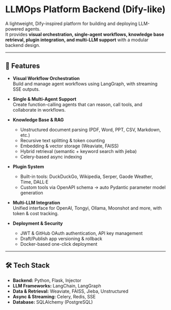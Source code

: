 # LLMOps Platform Backend (Dify-like)

A lightweight, Dify-inspired platform for building and deploying LLM-powered agents.  
It provides **visual orchestration, single-agent workflows, knowledge base retrieval, plugin integration, and multi-LLM support** with a modular backend design.  

---

## 🚀 Features

- **Visual Workflow Orchestration**  
  Build and manage agent workflows using LangGraph, with streaming SSE outputs.  

- **Single & Multi-Agent Support**  
  Create function-calling agents that can reason, call tools, and collaborate in workflows.  

- **Knowledge Base & RAG**  
  - Unstructured document parsing (PDF, Word, PPT, CSV, Markdown, etc.)  
  - Recursive text splitting & token counting  
  - Embedding & vector storage (Weaviate, FAISS)  
  - Hybrid retrieval (semantic + keyword search with jieba)  
  - Celery-based async indexing  

- **Plugin System**  
  - Built-in tools: DuckDuckGo, Wikipedia, Serper, Gaode Weather, Time, DALL·E  
  - Custom tools via OpenAPI schema → auto Pydantic parameter model generation  

- **Multi-LLM Integration**  
  Unified interface for OpenAI, Tongyi, Ollama, Moonshot and more, with token & cost tracking.  

- **Deployment & Security**  
  - JWT & GitHub OAuth authentication, API key management  
  - Draft/Publish app versioning & rollback  
  - Docker-based one-click deployment  

---

## 🛠 Tech Stack

- **Backend:** Python, Flask, Injector  
- **LLM Frameworks:** LangChain, LangGraph  
- **Data & Retrieval:** Weaviate, FAISS, Jieba, Unstructured  
- **Async & Streaming:** Celery, Redis, SSE  
- **Database:** SQLAlchemy (PostgreSQL) 
